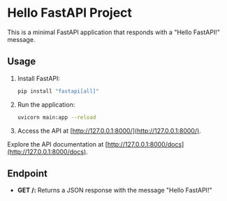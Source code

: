 # Hello FastAPI Project

This is a minimal FastAPI application that responds with a "Hello FastAPI!" message.

## Usage

1. Install FastAPI:

    ```bash
    pip install "fastapi[all]"
    ```

2. Run the application:

    ```bash
    uvicorn main:app --reload
    ```

3. Access the API at [http://127.0.0.1:8000/](http://127.0.0.1:8000/).

Explore the API documentation at [http://127.0.0.1:8000/docs](http://127.0.0.1:8000/docs).

## Endpoint

- **GET /:** Returns a JSON response with the message "Hello FastAPI!"
